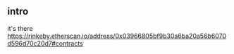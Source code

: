 ## intro  
it's there https://rinkeby.etherscan.io/address/0x03966805bf9b30a6ba20a56b6070d596d70c20d7#contracts
 
